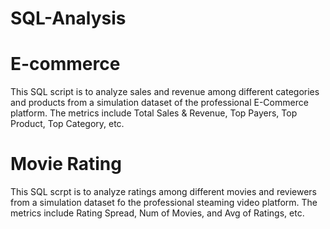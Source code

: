 # SQL-Analysis
# E-commerce
This SQL script is to analyze sales and revenue among different categories and products from a simulation dataset of the professional E-Commerce platform. The metrics include Total Sales & Revenue, Top Payers, Top Product, Top Category, etc.

# Movie Rating
This SQL scrpt is to analyze ratings among different movies and reviewers from a simulation dataset fo the professional steaming video platform. The metrics include Rating Spread, Num of Movies, and Avg of Ratings, etc.
